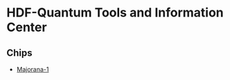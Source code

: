 # HDF-Quantum Tools and Information Center

## Chips

* [Majorana-1](https://news.microsoft.com/source/features/ai/microsofts-majorana-1-chip-carves-new-path-for-quantum-computing/)
